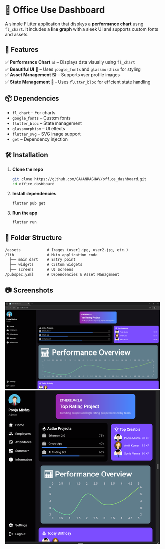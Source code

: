 # 📱 Office Use Dashboard

A simple Flutter application that displays a **performance chart** using `fl_chart`. It includes a **line graph** with a sleek UI and supports custom fonts and assets.  

## 🚀 Features  
✅ **Performance Chart** 📊 – Displays data visually using `fl_chart`  
✅ **Beautiful UI** 🎨 – Uses `google_fonts` and `glassmorphism` for styling  
✅ **Asset Management** 🖼️ – Supports user profile images  
✅ **State Management** 🔄 – Uses `flutter_bloc` for efficient state handling  

## 📦 Dependencies  
- `fl_chart` – For charts  
- `google_fonts` – Custom fonts  
- `flutter_bloc` – State management  
- `glassmorphism` – UI effects  
- `flutter_svg` – SVG image support  
- `get` – Dependency injection  

## 🛠 Installation  
1. **Clone the repo**  
   ```sh
   git clone https://github.com/GAGANRAGHAV/office_dashboard.git
   cd office_dashboard
   ```
2. **Install dependencies**  
   ```sh
   flutter pub get
   ```
3. **Run the app**  
   ```sh
   flutter run
   ```

## 📂 Folder Structure  
```
/assets            # Images (user1.jpg, user2.jpg, etc.)
/lib               # Main application code
  ├── main.dart    # Entry point
  ├── widgets      # Custom widgets
  ├── screens      # UI Screens
/pubspec.yaml      # Dependencies & Asset Management
```

## 📷 Screenshots  
<img src="assets/screenshot.png"> 
<img src="assets/tabletview.png" >  


